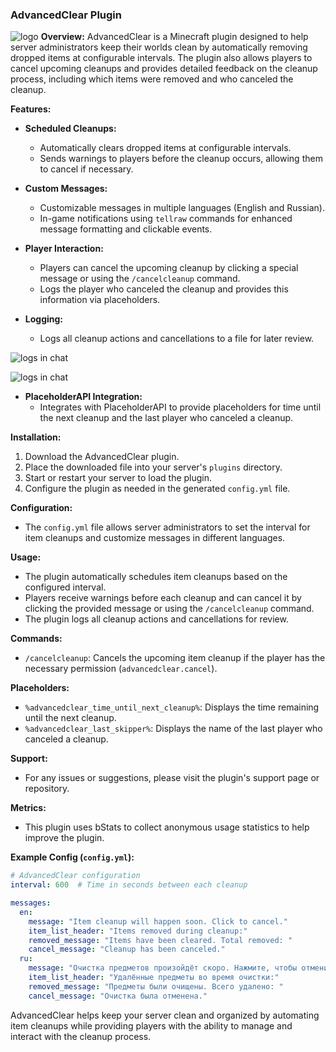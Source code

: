 ### AdvancedClear Plugin
![logo](https://cdn.modrinth.com/data/cached_images/ad277b25e300cd6fa1440312e5ba4bdde7aa4daa.png)
**Overview:**
AdvancedClear is a Minecraft plugin designed to help server administrators keep their worlds clean by automatically removing dropped items at configurable intervals. The plugin also allows players to cancel upcoming cleanups and provides detailed feedback on the cleanup process, including which items were removed and who canceled the cleanup.

**Features:**

- **Scheduled Cleanups:**
  - Automatically clears dropped items at configurable intervals.
  - Sends warnings to players before the cleanup occurs, allowing them to cancel if necessary.

- **Custom Messages:**
  - Customizable messages in multiple languages (English and Russian).
  - In-game notifications using `tellraw` commands for enhanced message formatting and clickable events.

- **Player Interaction:**
  - Players can cancel the upcoming cleanup by clicking a special message or using the `/cancelcleanup` command.
  - Logs the player who canceled the cleanup and provides this information via placeholders.

- **Logging:**
  - Logs all cleanup actions and cancellations to a file for later review.
  
![logs in chat](https://cdn.modrinth.com/data/cached_images/9c7853d607f66eb1984484bd3b2a1d13ecfc4f57.jpeg)

![logs in chat](https://cdn.modrinth.com/data/cached_images/8e3e2c303f36ae55a8a61fb9e580f0abef6184f2.jpeg)

- **PlaceholderAPI Integration:**
  - Integrates with PlaceholderAPI to provide placeholders for time until the next cleanup and the last player who canceled a cleanup.

**Installation:**
1. Download the AdvancedClear plugin.
2. Place the downloaded file into your server's `plugins` directory.
3. Start or restart your server to load the plugin.
4. Configure the plugin as needed in the generated `config.yml` file.

**Configuration:**
- The `config.yml` file allows server administrators to set the interval for item cleanups and customize messages in different languages.

**Usage:**
- The plugin automatically schedules item cleanups based on the configured interval.
- Players receive warnings before each cleanup and can cancel it by clicking the provided message or using the `/cancelcleanup` command.
- The plugin logs all cleanup actions and cancellations for review.

**Commands:**
- `/cancelcleanup`: Cancels the upcoming item cleanup if the player has the necessary permission (`advancedclear.cancel`).

**Placeholders:**
- `%advancedclear_time_until_next_cleanup%`: Displays the time remaining until the next cleanup.
- `%advancedclear_last_skipper%`: Displays the name of the last player who canceled a cleanup.

**Support:**
- For any issues or suggestions, please visit the plugin's support page or repository.

**Metrics:**
- This plugin uses bStats to collect anonymous usage statistics to help improve the plugin.

**Example Config (`config.yml`):**
```yaml
# AdvancedClear configuration
interval: 600  # Time in seconds between each cleanup

messages:
  en:
    message: "Item cleanup will happen soon. Click to cancel."
    item_list_header: "Items removed during cleanup:"
    removed_message: "Items have been cleared. Total removed: "
    cancel_message: "Cleanup has been canceled."
  ru:
    message: "Очистка предметов произойдёт скоро. Нажмите, чтобы отменить."
    item_list_header: "Удалённые предметы во время очистки:"
    removed_message: "Предметы были очищены. Всего удалено: "
    cancel_message: "Очистка была отменена."
```

AdvancedClear helps keep your server clean and organized by automating item cleanups while providing players with the ability to manage and interact with the cleanup process.
